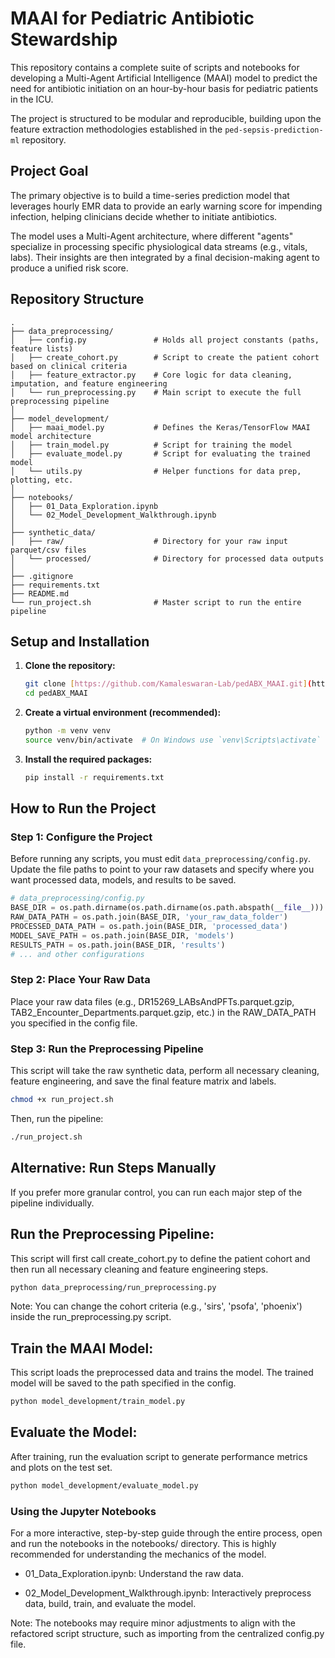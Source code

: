 # MAAI for Pediatric Antibiotic Stewardship

This repository contains a complete suite of scripts and notebooks for developing a Multi-Agent Artificial Intelligence (MAAI) model to predict the need for antibiotic initiation on an hour-by-hour basis for pediatric patients in the ICU.

The project is structured to be modular and reproducible, building upon the feature extraction methodologies established in the `ped-sepsis-prediction-ml` repository.

## Project Goal

The primary objective is to build a time-series prediction model that leverages hourly EMR data to provide an early warning score for impending infection, helping clinicians decide whether to initiate antibiotics.

The model uses a Multi-Agent architecture, where different "agents" specialize in processing specific physiological data streams (e.g., vitals, labs). Their insights are then integrated by a final decision-making agent to produce a unified risk score.

## Repository Structure

```
.
├── data_preprocessing/
│   ├── config.py               # Holds all project constants (paths, feature lists)
│   ├── create_cohort.py        # Script to create the patient cohort based on clinical criteria
│   ├── feature_extractor.py    # Core logic for data cleaning, imputation, and feature engineering
│   └── run_preprocessing.py    # Main script to execute the full preprocessing pipeline
│
├── model_development/
│   ├── maai_model.py           # Defines the Keras/TensorFlow MAAI model architecture
│   ├── train_model.py          # Script for training the model
│   ├── evaluate_model.py       # Script for evaluating the trained model
│   └── utils.py                # Helper functions for data prep, plotting, etc.
│
├── notebooks/
│   ├── 01_Data_Exploration.ipynb
│   └── 02_Model_Development_Walkthrough.ipynb
│
├── synthetic_data/
│   ├── raw/                    # Directory for your raw input parquet/csv files
│   └── processed/              # Directory for processed data outputs
│
├── .gitignore
├── requirements.txt
├── README.md
└── run_project.sh              # Master script to run the entire pipeline

```




## Setup and Installation

1.  **Clone the repository:**
    ```bash
    git clone [https://github.com/Kamaleswaran-Lab/pedABX_MAAI.git](https://github.com/Kamaleswaran-Lab/pedABX_MAAI.git)
    cd pedABX_MAAI
    ```

2.  **Create a virtual environment (recommended):**
    ```bash
    python -m venv venv
    source venv/bin/activate  # On Windows use `venv\Scripts\activate`
    ```

3.  **Install the required packages:**
    ```bash
    pip install -r requirements.txt
    ```

## How to Run the Project

### Step 1: Configure the Project

Before running any scripts, you must edit `data_preprocessing/config.py`. Update the file paths to point to your raw datasets and specify where you want processed data, models, and results to be saved.

```python
# data_preprocessing/config.py
BASE_DIR = os.path.dirname(os.path.dirname(os.path.abspath(__file__)))
RAW_DATA_PATH = os.path.join(BASE_DIR, 'your_raw_data_folder')
PROCESSED_DATA_PATH = os.path.join(BASE_DIR, 'processed_data')
MODEL_SAVE_PATH = os.path.join(BASE_DIR, 'models')
RESULTS_PATH = os.path.join(BASE_DIR, 'results')
# ... and other configurations
```

### Step 2: Place Your Raw Data
Place your raw data files (e.g., DR15269_LABsAndPFTs.parquet.gzip, TAB2_Encounter_Departments.parquet.gzip, etc.) in the RAW_DATA_PATH you specified in the config file.


### Step 3: Run the Preprocessing Pipeline

This script will take the raw synthetic data, perform all necessary cleaning, feature engineering, and save the final feature matrix and labels.

```bash
chmod +x run_project.sh
```

Then, run the pipeline:

```bash
./run_project.sh
```

## Alternative: Run Steps Manually
If you prefer more granular control, you can run each major step of the pipeline individually.

## Run the Preprocessing Pipeline:
This script will first call create_cohort.py to define the patient cohort and then run all necessary cleaning and feature engineering steps.

```bash
python data_preprocessing/run_preprocessing.py
```
Note: You can change the cohort criteria (e.g., 'sirs', 'psofa', 'phoenix') inside the run_preprocessing.py script.

## Train the MAAI Model:
This script loads the preprocessed data and trains the model. The trained model will be saved to the path specified in the config.

```bash
python model_development/train_model.py
```
## Evaluate the Model:
After training, run the evaluation script to generate performance metrics and plots on the test set.

```bash
python model_development/evaluate_model.py
```

### Using the Jupyter Notebooks
For a more interactive, step-by-step guide through the entire process, open and run the notebooks in the notebooks/ directory. This is highly recommended for understanding the mechanics of the model.

- 01_Data_Exploration.ipynb: Understand the raw data.

- 02_Model_Development_Walkthrough.ipynb: Interactively preprocess data, build, train, and evaluate the model.

Note: The notebooks may require minor adjustments to align with the refactored script structure, such as importing from the centralized config.py file.
